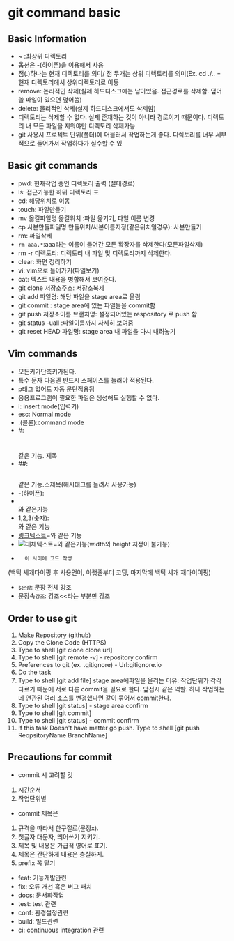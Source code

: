 # git command basic

## Basic Information
- ~ :최상위 디렉토리
- 옵션은 -(하이픈)을 이용해서 사용
- 점(.)하나는 현재 디렉토리를 의미/ 점 두개는 상위 디렉토리를 의미(Ex. cd ./.. = 현재 디렉토리에서 상위디렉토리로 이동
- remove: 논리적인 삭제(실제 하드디스크에는 남아있음. 접근경로를 삭제함. 덮어쓸 파일이 있으면 덮어씀)
- delete: 물리적인 삭제(실제 하드디스크에서도 삭제함)
- 디렉토리는 삭제할 수 없다. 실제 존재하는 것이 아니라 경로이기 때문이다. 디렉토리 내 모든 파일을 지워야만 디렉토리 삭제가능
- git 사용시 프로젝트 단위(폴더)에 머물러서 작업하는게 좋다. 디렉토리를 너무 세부적으로 들어가서 작업하다가 실수할 수 있


## Basic git commands
- pwd: 현재작업 중인 디렉토리 출력 (절대경로)
- ls: 접근가능한 하위 디렉토리 표
- cd: 해당위치로 이동
- touch: 파일만들기
- mv 옮길파일명 옮길위치 :파일 옮기기, 파일 이름 변경
- cp 사본만들파일명 만들위치/사본이름지정(같은위치일경우): 사본만들기
- rm: 파일삭제
- `rm aaa.*`:aaa라는 이름이 들어간 모든 확장자를 삭제한다(모든파일삭제)
- rm -r 디렉토리: 디렉토리 내 파일 및 디렉토리까지 삭제한다.
- clear: 화면 정리하기
- vi: vim으로 들어가기(파일보기)
- cat: 텍스트 내용을 병합해서 보여준다.
- git clone 저장소주소: 저장소복제
- git add 파일명: 해당 파일을 stage area로 올림
- git commit : stage area에 있는 파일들을 commit함
- git push 저장소이름 브랜치명: 설정되어있는 respository 로 push 함
- git status -uall :파일이름까지 자세히 보여줌
- git reset HEAD 파일명: stage area 내 파일을 다시 내려놓기


## Vim commands

- 모든키가단축키가된다.
- 특수 문자 다음엔 반드시 스페이스를 눌러야 적용된다.
- p태그 없어도 자동 문단적용됨
- 응용프로그램이 필요한 파일은 생성해도 실행할 수 없다.
- i: insert mode(입력키)
- esc: Normal mode
- :(콜론):command mode
- #: <h1></h1>같은 기능. 제목
- ##: <h2></h2>같은 기능.소제목(해시태그를 늘려서 사용가능)
- -(하이픈): <li></li>와 같은기능
- 1,2,3(숫자): <ol></ol>와 같은 기능
- [링크텍스트](링크주소)=<a href=""></a>와 같은 기능
- ![대체텍스트](이미지주소)=<img src="" alt="">와 같은기능(width와 height 지정이 불가능)
- ```사용하는언어
	이 사이에 코드 작성
  ```    
(백틱 세개타이핑 후 사용언어, 아랫줄부터 코딩, 마지막에 백틱 세개 재타이이핑)

- `$문장`: 문장 전체 강조
- 문장속`강조`: 강조<<라는 부분만 강조


## Order to use git

1. Make Repository (github)
2. Copy the Clone Code (HTTPS)
3. Type to shell [git clone clone url]
4. Type to shell [git remote -v] - repository confirm
5. Preferences to git (ex. .gitignore) - Url:gitignore.io
6. Do the task
7. Type to shell [git add file] 
stage area에파일을 올리는 이유: 작업단위가 각각 다르기 때문에 서로 다른 commit을 필요로 한다. 앞접시 같은 역할. 하나 작업하는데 연관된 여러 소스를 변경했다면 같이 묶어서 commit한다. 
8. Type to shell [git status] - stage area confirm
9. Type to shell [git commit]
10. Type to shell [git status] - commit confirm
11. If this task Doesn't have matter go push. Type to shell [git push ReopsitoryName BranchName]




## Precautions for commit

- commit 시 고려할 것
1. 시간순서
2. 작업단위별

- commit 제목은 
1. 규격을 따라서 한구절로(문장x).
2. 첫글자 대문자, 띄어쓰기 지키기.
3. 제목 및 내용은 가급적 영어로 표기.
4. 제목은 간단하게 내용은 충실하게.
5. prefix 꼭 달기
- feat: 기능개발관련
- fix: 오류 개선 혹은 버그 패치
- docs: 문서화작업
- test: test 관련
- conf: 환경설정관련
- build: 빌드관련
- ci: continuous integration 관련


